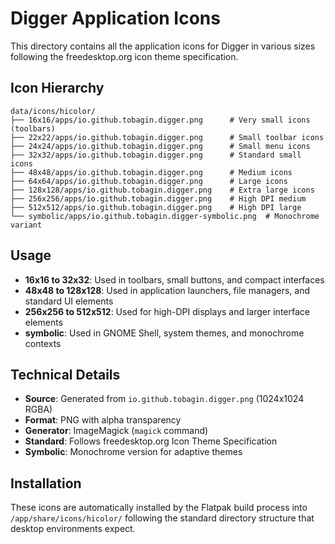 # Digger Application Icons

This directory contains all the application icons for Digger in various sizes following the freedesktop.org icon theme specification.

## Icon Hierarchy

```
data/icons/hicolor/
├── 16x16/apps/io.github.tobagin.digger.png      # Very small icons (toolbars)
├── 22x22/apps/io.github.tobagin.digger.png      # Small toolbar icons
├── 24x24/apps/io.github.tobagin.digger.png      # Small menu icons
├── 32x32/apps/io.github.tobagin.digger.png      # Standard small icons
├── 48x48/apps/io.github.tobagin.digger.png      # Medium icons
├── 64x64/apps/io.github.tobagin.digger.png      # Large icons
├── 128x128/apps/io.github.tobagin.digger.png    # Extra large icons
├── 256x256/apps/io.github.tobagin.digger.png    # High DPI medium
├── 512x512/apps/io.github.tobagin.digger.png    # High DPI large
└── symbolic/apps/io.github.tobagin.digger-symbolic.png  # Monochrome variant
```

## Usage

- **16x16 to 32x32**: Used in toolbars, small buttons, and compact interfaces
- **48x48 to 128x128**: Used in application launchers, file managers, and standard UI elements
- **256x256 to 512x512**: Used for high-DPI displays and larger interface elements
- **symbolic**: Used in GNOME Shell, system themes, and monochrome contexts

## Technical Details

- **Source**: Generated from `io.github.tobagin.digger.png` (1024x1024 RGBA)
- **Format**: PNG with alpha transparency
- **Generator**: ImageMagick (`magick` command)
- **Standard**: Follows freedesktop.org Icon Theme Specification
- **Symbolic**: Monochrome version for adaptive themes

## Installation

These icons are automatically installed by the Flatpak build process into `/app/share/icons/hicolor/` following the standard directory structure that desktop environments expect.